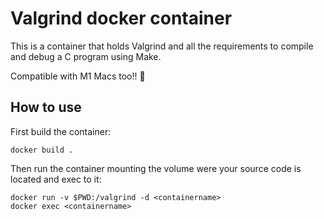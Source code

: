# Valgrind docker container

This is a container that holds Valgrind and all the requirements to compile and debug a C program using Make.

Compatible with M1 Macs too!! 🥳

## How to use

First build the container:
``` 
docker build .
```

Then run the container mounting the volume were your source code is located and exec to it:
``` 
docker run -v $PWD:/valgrind -d <containername>
docker exec <containername>
```
